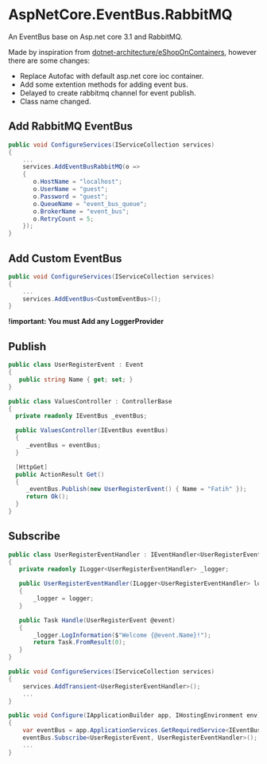 # AspNetCore.EventBus.RabbitMQ
An EventBus base on Asp.net core 3.1 and RabbitMQ. 

Made by inspiration from [dotnet-architecture/eShopOnContainers](https://github.com/dotnet-architecture/eShopOnContainers), however there are some changes:
- Replace Autofac with default asp.net core ioc container.
- Add some extention methods for adding event bus.
- Delayed to create rabbitmq channel for event publish.
- Class name changed.

## Add RabbitMQ EventBus

```csharp
public void ConfigureServices(IServiceCollection services)
{
    ...
    services.AddEventBusRabbitMQ(o =>
    {
       o.HostName = "localhost";
       o.UserName = "guest";
       o.Password = "guest";   
       o.QueueName = "event_bus_queue";
       o.BrokerName = "event_bus";
       o.RetryCount = 5;
    });
}
```

## Add Custom EventBus

```csharp
public void ConfigureServices(IServiceCollection services)
{
    ...
    services.AddEventBus<CustomEventBus>();
}
```

**!important: You must Add any LoggerProvider**

## Publish

```csharp
public class UserRegisterEvent : Event
{
   public string Name { get; set; }
}

public class ValuesController : ControllerBase
{
  private readonly IEventBus _eventBus;

  public ValuesController(IEventBus eventBus)
  {
     _eventBus = eventBus;
  }

  [HttpGet]
  public ActionResult Get()
  {
     _eventBus.Publish(new UserRegisterEvent() { Name = "Fatih" });
     return Ok();
  }
}
```

## Subscribe

```csharp
public class UserRegisterEventHandler : IEventHandler<UserRegisterEvent>
{
   private readonly ILogger<UserRegisterEventHandler> _logger;

   public UserRegisterEventHandler(ILogger<UserRegisterEventHandler> logger)
   {
       _logger = logger;
   }

   public Task Handle(UserRegisterEvent @event)
   {
       _logger.LogInformation($"Welcome {@event.Name}!");
       return Task.FromResult(0);
   }
}
```

```csharp
public void ConfigureServices(IServiceCollection services)
{
    services.AddTransient<UserRegisterEventHandler>();
    ...
}
```

```csharp
public void Configure(IApplicationBuilder app, IHostingEnvironment env)
{        
    var eventBus = app.ApplicationServices.GetRequiredService<IEventBus>();
    eventBus.Subscribe<UserRegisterEvent, UserRegisterEventHandler>();
    ...
}
```







